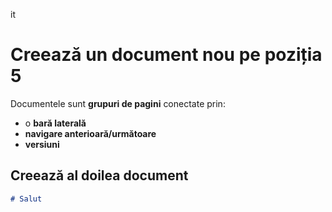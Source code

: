 it
# Creează un document nou pe poziția 5

Documentele sunt **grupuri de pagini** conectate prin:

- o **bară laterală**
- **navigare anterioară/următoare**
- **versiuni**

## Creează al doilea document

```md title="docs/hello.md"
# Salut
```